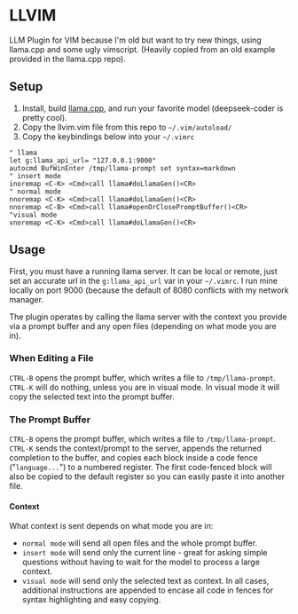 # LLVIM
LLM Plugin for VIM because I'm old but want to try new things, using llama.cpp and some ugly vimscript.
(Heavily copied from an old example provided in the llama.cpp repo).

## Setup
1. Install, build [llama.cpp](https://github.com/ggerganov/llama.cpp?tab=readme-ov-file#building-the-project), and run your favorite model (deepseek-coder is pretty cool).
2. Copy the llvim.vim file from this repo to `~/.vim/autoload/`
3. Copy the keybindings below into your `~/.vimrc`
```vim
" llama
let g:llama_api_url= "127.0.0.1:9000"
autocmd BufWinEnter /tmp/llama-prompt set syntax=markdown
" insert mode
inoremap <C-K> <Cmd>call llama#doLlamaGen()<CR>
" normal mode
nnoremap <C-K> <Cmd>call llama#doLlamaGen()<CR>
nnoremap <C-B> <Cmd>call llama#openOrClosePromptBuffer()<CR>
"visual mode
vnoremap <C-K> <Cmd>call llama#doLlamaGen()<CR>
```

## Usage
First, you must have a running llama server. It can be local or remote, just set an accurate url in the `g:llama_api_url` var in your `~/.vimrc`. I run mine locally on port 9000 (because the default of 8080 conflicts with my network manager.

The plugin operates by calling the llama server with the context you provide via a prompt buffer and any open files (depending on what mode you are in).

### When Editing a File
`CTRL-B` opens the prompt buffer, which writes a file to `/tmp/llama-prompt`.
`CTRL-K` will do nothing, unless you are in visual mode. In visual mode it will copy the selected text into the prompt buffer.

### The Prompt Buffer
`CTRL-B` opens the prompt buffer, which writes a file to `/tmp/llama-prompt`.
`CTRL-K` sends the context/prompt to the server, appends the returned completion to the buffer, and copies each block inside a code fence ("```language...```") to a numbered register. The first code-fenced block will also be copied to the default register so you can easily paste it into another file.

#### Context
What context is sent depends on what mode you are in:
- `normal mode` will send all open files and the whole prompt buffer.
- `insert mode` will send only the current line - great for asking simple questions without having to wait for the model to process a large context.
- `visual mode` will send only the selected text as context.
In all cases, additional instructions are appended to encase all code in fences for syntax highlighting and easy copying.
